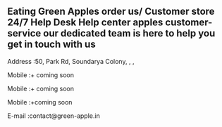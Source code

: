 <div class="address-box tittle mb-0 bg-img4 ml-0 ml-md-5">
                        <!--overlay-->
                        <div class="bg-overlay opacity-8"></div>
                        <div class="address-text alt-font text-md-left text-white position-relative wow fadeInUp">
                            <!--title-->
                            <h2 class="mb-4 main-font map-text text-capitalize">Eating Green Apples order us/ Customer store 24/7 Help Desk Help center apples customer-service our dedicated team is here to help you get in touch with us</h2>
                            <!--Address-->
                            <p class="mb-3">Address :50, Park Rd, Soundarya Colony, , , </p>
                            <!--Phone-->
                            <p class="mb-3">
                                Mobile :+ coming soon
                            </p>
<p class="mb-3">
                                Mobile :+ coming soon
                            </p>
			<p class="mb-3">
                                Mobile :+coming soon
                            </p>
                            <!--Email-->
                            <p class="mb-3">
                                E-mail :contact@green-apple.in
                            </p>
                            <!--Timing-->
                        </div>
                    </div>
